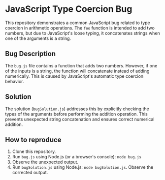 # JavaScript Type Coercion Bug

This repository demonstrates a common JavaScript bug related to type coercion in arithmetic operations. The `foo` function is intended to add two numbers, but due to JavaScript's loose typing, it concatenates strings when one of the arguments is a string.

## Bug Description
The `bug.js` file contains a function that adds two numbers. However, if one of the inputs is a string, the function will concatenate instead of adding numerically.  This is caused by JavaScript's automatic type coercion behavior. 

## Solution
The solution (`bugSolution.js`) addresses this by explicitly checking the types of the arguments before performing the addition operation. This prevents unexpected string concatenation and ensures correct numerical addition. 

## How to reproduce
1. Clone this repository.
2. Run `bug.js` using Node.js (or a browser's console): `node bug.js` 
3. Observe the unexpected output.
4. Run `bugSolution.js` using Node.js: `node bugSolution.js`. Observe the corrected output.
